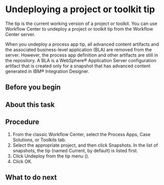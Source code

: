 <!-- image -->

# Undeploying a project or toolkit tip

The tip is the current working version of a project or toolkit. You can use Workflow Center to undeploy a project
or toolkit tip from the Workflow Center server.

When you undeploy a process app tip, all advanced content artifacts and the associated
business-level application (BLA) are removed from the server. However, the process app definition
and other artifacts are still in the repository.  A BLA is a WebSphere® Application
Server configuration artifact
that is created only for a snapshot that has advanced content generated in IBM® Integration
Designer.

## Before you begin

## About this task

## Procedure

1. From the classic Workflow Center, select the
Process Apps, Case Solutions, or
Toolkits tab.
2. Select the appropriate project, and then click Snapshots.
In the list of snapshots, the tip (named Current, by default) is listed
first.
3. Click Undeploy from the tip menu ().
4. Click OK.

## What to do next